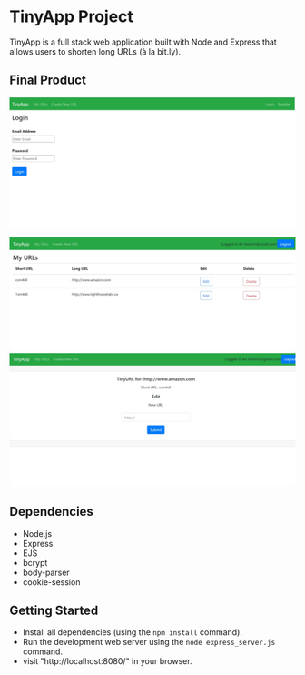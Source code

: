 #  TinyApp Project 

TinyApp is a full stack web application built with Node and Express that allows users to shorten long URLs (à la bit.ly).

## Final Product

!["login"](docs/login-page.jpg)

!["urls"](docs/urls-page.jpg)
!["edit-url"](docs/edit-url-page.jpg)

## Dependencies

- Node.js
- Express
- EJS
- bcrypt
- body-parser
- cookie-session

## Getting Started

- Install all dependencies (using the `npm install` command).
- Run the development web server using the `node express_server.js` command.
- visit "http://localhost:8080/" in your browser.
